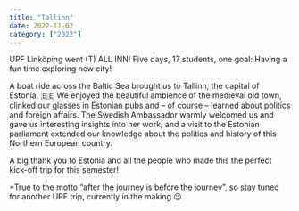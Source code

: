 ```yaml
---
title: "Tallinn"
date: 2022-11-02
category: ["2022"]
---
```


UPF Linköping went (T) ALL INN!
Five days, 17 students, one goal: Having a fun time exploring new city!

A boat ride across the Baltic Sea brought us to Tallinn, the capital of Estonia. 🇪🇪
We enjoyed the beautiful ambience of the medieval old town, clinked our glasses in Estonian pubs and – of course – learned about politics and foreign affairs.
The Swedish Ambassador warmly welcomed us and gave us interesting insights into her work, and a visit to the Estonian parliament extended our knowledge about the politics and history of this Northern European country.

A big thank you to Estonia and all the people who made this the perfect kick-off trip for this semester!

*True to the motto “after the journey is before the journey”, so stay tuned for another UPF trip, currently in the making 😉